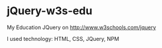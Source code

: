 # jQuery-w3s-edu

My Education JQuery on http://www.w3schools.com/jquery

I used technology: HTML, CSS, JQuery, NPM
